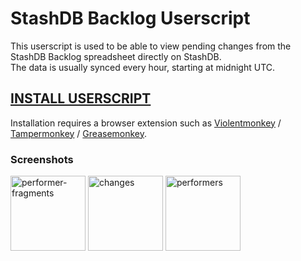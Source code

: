 # StashDB Backlog Userscript

This userscript is used to be able to view pending changes from the StashDB Backlog spreadsheet directly on StashDB.  
The data is usually synced every hour, starting at midnight UTC.
## [**INSTALL USERSCRIPT**](https://gist.github.com/peolic/e4713081f7ad063cd0e91f2482ac39a7/raw/stashdb-backlog.user.js)

Installation requires a browser extension such as [Violentmonkey] / [Tampermonkey] / [Greasemonkey].

### Screenshots
<a href="https://i.ibb.co/ChNdt7s/performer-fragments.png" title="performer-fragments"><img alt="performer-fragments" height="120" src="https://i.ibb.co/ChNdt7s/performer-fragments.png"></a>
<a href="https://i.ibb.co/S6FyM1G/changes.png" title="changes"><img alt="changes" height="120" src="https://i.ibb.co/2FGhCLH/changes.png"></a>
<a href="https://i.ibb.co/jWYNPMH/performers.png" title="performers"><img alt="performers" height="120" src="https://i.ibb.co/jWYNPMH/performers.png"></a>

[Violentmonkey]:https://violentmonkey.github.io/
[Tampermonkey]:https://www.tampermonkey.net/
[Greasemonkey]:https://www.greasespot.net/
